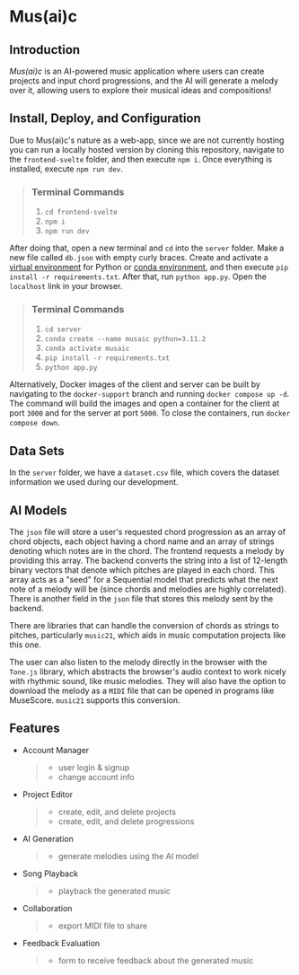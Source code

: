 # Mus(ai)c

## Introduction

_Mus(ai)c_ is an AI-powered music application where users can create projects and input chord progressions, and the AI will generate a melody over it, allowing users to explore their musical ideas and compositions!

## Install, Deploy, and Configuration

Due to Mus(ai)c's nature as a web-app, since we are not currently hosting you can run a locally hosted version by cloning this repository, navigate to the `frontend-svelte` folder, and then execute `npm i`. Once everything is installed, execute `npm run dev`.

> ### Terminal Commands
>
> 1. `cd frontend-svelte`
> 2. `npm i`
> 3. `npm run dev`

After doing that, open a new terminal and `cd` into the `server` folder. Make a new file called `db.json` with empty curly braces. Create and activate a [virtual environment](https://python.land/virtual-environments/virtualenv) for Python or [conda environment](https://docs.conda.io/projects/conda/en/latest/user-guide/tasks/manage-environments.html), and then execute `pip install -r requirements.txt`. After that, run `python app.py`. Open the `localhost` link in your browser.

> ### Terminal Commands
>
> 1. `cd server`
> 2. `conda create --name musaic python=3.11.2`
> 3. `conda activate musaic`
> 4. `pip install -r requirements.txt`
> 5. `python app.py`

Alternatively, Docker images of the client and server can be built by navigating to the `docker-support` branch and running `docker compose up -d`. The command will build the images and open a container for the client at port `3000` and for the server at port `5000`. To close the containers, run `docker compose down`.

<!-- ## Configuration (?) -->

## Data Sets

In the `server` folder, we have a `dataset.csv` file, which covers the dataset information we used during our development.

## AI Models

The `json` file will store a user's requested chord progression as an array of chord objects, each object having a chord name and an array of strings denoting which notes are in the chord. The frontend requests a melody by providing this array. The backend converts the string into a list of 12-length binary vectors that denote which pitches are played in each chord. This array acts as a "seed" for a Sequential model that predicts what the next note of a melody will be (since chords and melodies are highly correlated). There is another field in the `json` file that stores this melody sent by the backend.

There are libraries that can handle the conversion of chords as strings to pitches, particularly `music21`, which aids in music computation projects like this one.

The user can also listen to the melody directly in the browser with the `Tone.js` library, which abstracts the browser's audio context to work nicely with rhythmic sound, like music melodies. They will also have the option to download the melody as a `MIDI` file that can be opened in programs like MuseScore. `music21` supports this conversion.

## Features

- Account Manager
  > - user login & signup
  > - change account info
- Project Editor
  > - create, edit, and delete projects
  > - create, edit, and delete progressions
- AI Generation
  > - generate melodies using the AI model
- Song Playback
  > - playback the generated music
- Collaboration
  > - export MIDI file to share
- Feedback Evaluation
  > - form to receive feedback about the generated music
